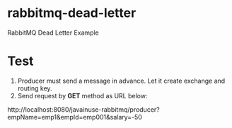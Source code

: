 # rabbitmq-dead-letter
RabbitMQ Dead Letter Example

# Test

1. Producer must send a message in advance. Let it create exchange and routing key. 
2. Send request by **GET** method as URL below:

http://localhost:8080/javainuse-rabbitmq/producer?empName=emp1&empId=emp001&salary=-50